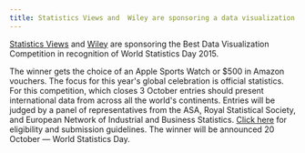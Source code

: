 ```yaml
---
title: Statistics Views and  Wiley are sponsoring a data visualization competition
---
```


<a href="http://www.statisticsviews.com/view/index.html" target="_blank">Statistics Views</a> and <a href="http://www.wiley.com/WileyCDA/" target="_blank">Wiley</a> are sponsoring the Best Data Visualization Competition in recognition of World Statistics Day 2015.

The winner gets the choice of an Apple Sports Watch or $500 in Amazon vouchers. The focus for this year's global celebration is official statistics. For this competition, which closes 3 October entries should present international data from across all the world's continents. Entries will be judged by a panel of representatives from the ASA, Royal Statistical Society, and European Network of Industrial and Business Statistics. <a href="http://www.statisticsviews.com/view/WorldStatsDayComp.html" target="_blank">Click here</a> for eligibility and submission guidelines. The winner will be announced 20 October — World Statistics Day.
